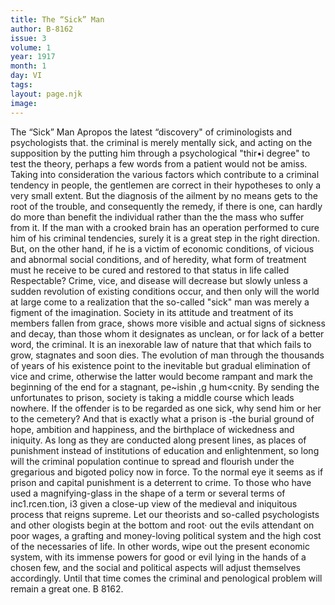 ```yaml
---
title: The “Sick” Man
author: B-8162
issue: 3
volume: 1
year: 1917
month: 1
day: VI
tags:
layout: page.njk
image:
---
```

The “Sick” Man   Apropos the latest “discovery" of criminologists and psychologists that. the criminal is merely mentally sick, and acting on the supposition by the putting him through a psychological "thir•i degree" to test the theory, perhaps a few words from a patient would not be amiss.   Taking into consideration the various factors which contribute to a criminal tendency in people, the gentlemen are correct in their hypotheses to only a very small extent. But the diagnosis of the ailment by no means gets to the root of the trouble, and consequently the remedy, if there is one, can hardly do more than benefit the individual rather than the the mass who suffer from it. If the man with a crooked brain has an operation performed to cure him of his criminal tendencies, surely it is a great step in the right direction.   But, on the other hand, if he is a victim of economic conditions, of vicious and abnormal social conditions, and of heredity, what form of treatment must he receive to be cured and restored to that status in life called Respectable?   Crime, vice, and disease will decrease but slowly unless a sudden revolution of existing conditions occur, and then only will the world at large come to a realization that the so-called "sick" man was merely a figment of the imagination. Society in its attitude and treatment of its members fallen from grace, shows more visible and actual signs of sickness and decay, than those whom it designates as unclean, or for lack of a better word, the criminal.   It is an inexorable law of nature that that which fails to grow, stagnates and soon dies. The evolution of man through the thousands of years of his existence point to the inevitable but gradual elimination of vice and crime, otherwise the latter would become rampant and mark the beginning of the end for a stagnant, pe~ishin ,g hum<cnity.   By sending the unfortunates to prison, society is taking a middle course which leads nowhere. If the offender is to be regarded as one sick, why send him or her to the cemetery? And that is exactly what a prison is -the burial ground of hope, ambition and happiness, and the birthplace of wickedness and iniquity. As long as they are conducted along present lines, as places of punishment instead of institutions of education and enlightenment, so long will the criminal population continue to spread and flourish under the gregarious and bigoted policy now in force.   To the normal eye it seems as if prison and capital punishment is a deterrent to crime. To those who have used a magnifying-glass   in the shape of a term or several terms of inc1.rcen.tion, i3 given a close-up view of the medieval and iniquitous process that reigns supreme.   Let our theorists and so-called psychologists and other ologists begin at the bottom and root· out the evils attendant on poor wages, a grafting and money-loving political system and the high cost of the necessaries of life. In other words, wipe out the present economic system, with its immense powers for good or evil lying in the hands of a chosen few, and the social and political aspects will adjust themselves accordingly. Until that time comes the criminal and penological problem will remain a great one. B 8162.      

